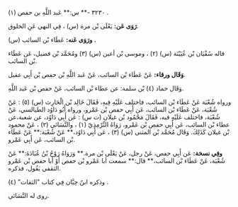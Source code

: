 ٣٢٣٠ -** س:** عَبد اللَّهِ بن حفص (١) .

**رَوَى عَن:** يَعْلَى بْن مرة (س) ، فِي النهي عَنِ الخلوق.

**ورَوَى عَنه:** عَطَاء بْن السائب (س) .

قاله سُفْيَان بْن عُيَيْنَة (س) (٢) ، وموسى بْن أعين (س) (٣) ومُحَمَّد بْن فضيل، عَن عَطَاء بْن السائب.

**وَقَال ورقاء:** عَنْ عَطَاء بْن السائب، عَنْ عَبد اللَّهِ بْن حفص بْن أَبِي عقيل.

وَقَال حماد (٤) بْن سلمة: عن عطاء بْن السائب، عَنْ حفص بْن عَبد اللَّهِ.

ورواه شُعْبَة عَنْ عَطَاء بْن السائب، فاختلف عَلَيْهِ فِيهِ، فَقَالَ خَالِد بْن الْحَارِث (س) (٥) : عَنْ شُعْبَة، عَنْ عَطَاء بْن السائب، عَن أَبِي حفص بْن عَمْرو، ورواه أَبُو دَاوُد الطيالسي، عَنْ شُعْبَة، فاختلف عَلَيْهِ فيه، فَقَالَ مَحْمُود بْن غيلان (ت س) : عَن أَبِي دَاوُد، عن شعبة،عن عطاء بْن السائب، عَن أَبِي حفص بْن عَمْرو، رَوَاهُ التِّرْمِذِيّ (١) ، والنَّسَائي (٢) ، عَنْ محمود بْن غيلان كَذَلِكَ. وَقَال مُحَمَّد بْن المثنى (س) (٣) ، عَن أَبِي دَاوُد،** عَنْ شُعْبَة:** عَنْ عَطَاء بْن السائب، عَن أَبِي عَمْرو.

**وفِي نسخة:** عَن أَبِي حفص، عَنْ رجل، عَنْ يَعْلَى بْن مرة.** وَرَوَاهُ رَوْحُ بْنُ عُبَادَةَ:** عَنْ شُعْبَة، عَنْ عَطَاء بْن السائب،** قال:** سمعت أبا عَمْرو بْن حفص أَوْ أبا حفص بْن عَمْرو الثقفي يَقُول، فذكره.

وذكره ابنُ حِبَّان فِي كتاب "الثقات" (٤) .

روى له النَّسَائي.